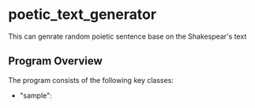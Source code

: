 # poetic_text_generator
This can genrate random poietic sentence base on the Shakespear's text

## Program Overview

The program consists of the following key classes:
- "sample":
